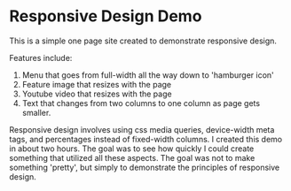 Responsive Design Demo
=====================
This is a simple one page site created to demonstrate responsive design. 

Features include:
1. Menu that goes from full-width all the way down to 'hamburger icon'
2. Feature image that resizes with the page
3. Youtube video that resizes with the page
4. Text that changes from two columns to one column as page gets smaller.

Responsive design involves using css media queries, device-width meta tags, and percentages instead of fixed-width columns. 
I created this demo in about two hours. The goal was to see how quickly I could create something that utilized all these aspects. The goal was not to make something 'pretty', but simply to demonstrate the principles of responsive design. 
